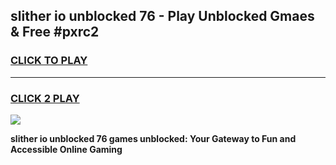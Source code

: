 
## slither io unblocked 76 - Play Unblocked Gmaes & Free #pxrc2
<h3>
<a href="https://news.freeplayer.one?title=slither_io_unblocked_76&ref=03M">CLICK TO PLAY</a></h3>
<hr>

<h3>
<a href="https://news.freeplayer.one?title=slither_io_unblocked_76&ref=03M">CLICK 2 PLAY</a>
  
</h3>

<a href="https://news.freeplayer.one?title=slither_io_unblocked_76&ref=03M"><img src="https://clearcache.store/games.png"></a>


**slither io unblocked 76 games unblocked: Your Gateway to Fun and Accessible Online Gaming**
